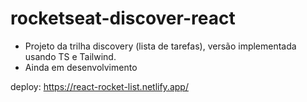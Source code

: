 # rocketseat-discover-react

- Projeto da trilha discovery (lista de tarefas), versão implementada usando TS e Tailwind.
- Ainda em desenvolvimento

deploy: https://react-rocket-list.netlify.app/
